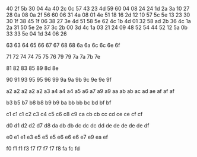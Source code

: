 40
2f  5b
30
04  4a  40
2c
0c  57
43
23  4d  59	60
04
08  24
24
1d  2a  3a
10
27  28
0a
08  0a  2f	56  60
06
31  4a
08
01  4e	51
18
16  2d
12
10  57  5c	5e
13
23  30
30
1f	38  45
1f
06  38
27
3e  4d	51	58  5e	62
4c
1b  4d
01
32	58  ad
2b
36  4c
1a
2a	31  50	5e
2e
37  3c
2b
00  3d	4c
1a
03  21
24
09  48  52  54  44
52
12	5a
0b
33  33  5e
04
1d  34
06
26

63  63
64
65
66
67  67
68  68
6a  6a
6c  6c
6e
6f

71
72
74	74
75  75
76
79	79
7a  7a
7b
7e

81
82
83
85
89
8d
8e

90
91
93
95	95
96
99
9a  9a
9b
9c
9e  9e
9f

a2  a2  a2	a2  a2
a3
a4	a4	a4
a5
a6
a7
a9	a9
aa
ab  ab
ac
ad
ae
af	af	af

b3
b5
b7
b8	b8
b9	b9
ba
bb	bb
bc
bd
bf  bf

c1	c1  c1
c2
c3
c4
c5
c6
c8
c9
ca
cb	cb
cc
cd
ce	ce
cf	cf

d0
d1
d2  d2
d7
d8
da
db	db
dc	dc	dc
dd
de	de	de	de	de
df

e0
e1	e1
e3
e5	e5	e5
e6	e6  e6
e7
e9
ea
ef

f0
f1	f1
f3
f7	f7  f7	f7
f8
fa
fc
fd
